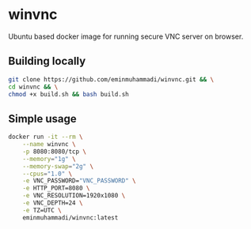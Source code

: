 # winvnc

Ubuntu based docker image for running secure VNC server on browser.

## Building locally

```bash
git clone https://github.com/eminmuhammadi/winvnc.git && \
cd winvnc && \
chmod +x build.sh && bash build.sh
```

## Simple usage

```bash
docker run -it --rm \
    --name winvnc \
    -p 8080:8080/tcp \
    --memory="1g" \
    --memory-swap="2g" \
    --cpus="1.0" \
    -e VNC_PASSWORD="VNC_PASSWORD" \
    -e HTTP_PORT=8080 \
    -e VNC_RESOLUTION=1920x1080 \
    -e VNC_DEPTH=24 \
    -e TZ=UTC \
    eminmuhammadi/winvnc:latest
```